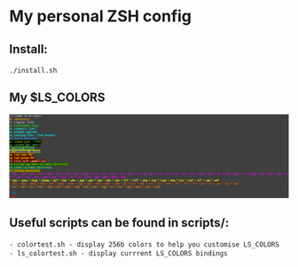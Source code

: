 # My personal ZSH config

## Install:
```
./install.sh
```

## My $LS_COLORS
![My $LS_COLORS](images/ls_colors.png)

## Useful scripts can be found in scripts/:
    - colortest.sh - display 256b colors to help you customise LS_COLORS
    - ls_colortest.sh - display currrent LS_COLORS bindings
